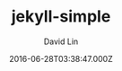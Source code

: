 ---
title: jekyll-simple
github: https://github.com/wild-flame/jekyll-simple
demo: https://wild-flame.github.io/jekyll-simple
author: David Lin
ssg:
  - Jekyll
cms:
  - No Cms
date: 2016-06-28T03:38:47.000Z
description: a simple jekyll theme
stale: true
---